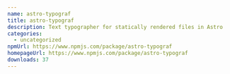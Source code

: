 ```yaml
---
name: astro-typograf
title: astro-typograf
description: Text typographer for statically rendered files in Astro
categories:
  - uncategorized
npmUrl: https://www.npmjs.com/package/astro-typograf
homepageUrl: https://www.npmjs.com/package/astro-typograf
downloads: 37
---
```

